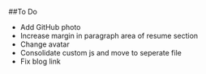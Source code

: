 ##To Do
* Add GitHub photo
* Increase margin in paragraph area of resume section
* Change avatar
* Consolidate custom js and move to seperate file
* Fix blog link